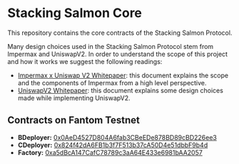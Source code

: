 # Stacking Salmon Core

This repository contains the core contracts of the Stacking Salmon Protocol.

Many design choices used in the Stacking Salmon Protocol stem from Impermax and UniswapV2. In order to understand the scope of this project and how it works we suggest the following readings:

- [Impermax x Uniswap V2 Whitepaper](https://impermax.finance/Whitepaper-Impermax-UniswapV2.pdf 'Impermax x Uniswap V2 Whitepaper'): this document explains the scope and the components of Impermax from a high level perspective.
- [UniswapV2 Whitepaper](https://uniswap.org/whitepaper.pdf 'UniswapV2 Whitepaper'): this document explains some design choices made while implementing UniswapV2.

## Contracts on Fantom Testnet

- **BDeployer:** [0x0AeD4527D804A6fab3CBeEDe878BD89cBD226ee3](https://testnet.ftmscan.com/address/0x0AeD4527D804A6fab3CBeEDe878BD89cBD226ee3#code)
- **CDeployer:** [0x824f42dA6FB1b3f7F513b37cA50D4e51dbbF9b4d](https://testnet.ftmscan.com/address/0x824f42dA6FB1b3f7F513b37cA50D4e51dbbF9b4d#code)
- **Factory:** [0xa5dBcA147CafC78789c3aA64E433e6981bAA2057](https://testnet.ftmscan.com/address/0xa5dBcA147CafC78789c3aA64E433e6981bAA2057#code)